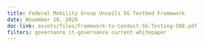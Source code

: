 ```yaml
---
title: Federal Mobility Group Unveils 5G Testbed Framework
date: November 18, 2020
doc-link: assets/files/Framework-to-Conduct-5G-Testing-508.pdf
filters: governance it-governance current whitepaper
---
```

